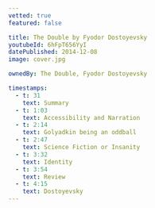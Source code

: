 ```yaml
---
vetted: true
featured: false

title: The Double by Fyodor Dostoyevsky
youtubeId: 6hFpT656YyI
datePublished: 2014-12-08
image: cover.jpg

ownedBy: The Double, Fyodor Dostoyevsky

timestamps:
  - t: 31
    text: Summary
  - t: 1:03
    text: Accessibility and Narration
  - t: 2:14
    text: Golyadkin being an oddball
  - t: 2:47
    text: Science Fiction or Insanity
  - t: 3:32
    text: Identity
  - t: 3:54
    text: Review
  - t: 4:15
    text: Dostoyevsky
---
```

